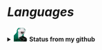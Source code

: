 #                                                                    *Languages*


<details>

<summary><img src="https://github.com/Fumante1533/Fumante1533/blob/main/panela.gif" width="32" height="32">  <b>Status from my github</b></summary>

<img align="center" src="https://github-readme-stats.vercel.app/api?username=fumante1533&show_icons=true&theme=tokyonight" alt="status"/>

</details>
